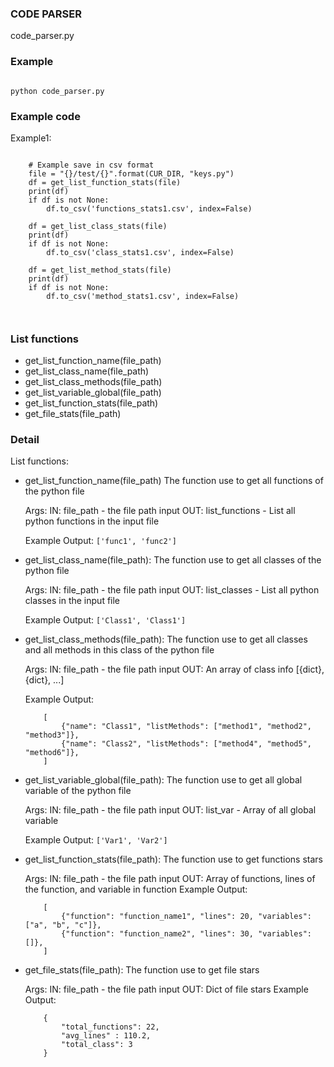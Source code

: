 ### CODE PARSER
code_parser.py






### Example 
```

python code_parser.py       

```






### Example code

Example1:
```

    # Example save in csv format
    file = "{}/test/{}".format(CUR_DIR, "keys.py")
    df = get_list_function_stats(file)
    print(df)
    if df is not None:
        df.to_csv('functions_stats1.csv', index=False)

    df = get_list_class_stats(file)
    print(df)
    if df is not None:
        df.to_csv('class_stats1.csv', index=False)

    df = get_list_method_stats(file)
    print(df)
    if df is not None:
        df.to_csv('method_stats1.csv', index=False)



```







### List functions

- get_list_function_name(file_path)
- get_list_class_name(file_path)
- get_list_class_methods(file_path)
- get_list_variable_global(file_path)
- get_list_function_stats(file_path)
- get_file_stats(file_path)

### Detail

List functions:
- get_list_function_name(file_path)
    The function use to get all functions of the python file

    Args:
        IN: file_path         - the file path input
        OUT: list_functions   - List all python functions in the input file

    Example Output:
        `['func1', 'func2']`


- get_list_class_name(file_path):
    The function use to get all classes of the python file

    Args:
        IN: file_path         - the file path input
        OUT: list_classes     - List all python classes in the input file

    Example Output:
        `['Class1', 'Class1']`


- get_list_class_methods(file_path):
    The function use to get all classes and all methods in this class of the python file

    Args:
        IN: file_path         - the file path input
        OUT: An array of class info [{dict}, {dict}, ...]
    
    Example Output:
    ```
        [
            {"name": "Class1", "listMethods": ["method1", "method2", "method3"]},
            {"name": "Class2", "listMethods": ["method4", "method5", "method6"]},
        ]
    ```


- get_list_variable_global(file_path):
    The function use to get all global variable of the python file

    Args:
        IN: file_path         - the file path input
        OUT: list_var         - Array of all global variable

    Example Output:
        `['Var1', 'Var2']`


- get_list_function_stats(file_path):
    The function use to get functions stars

    Args:
        IN: file_path         - the file path input
        OUT: Array of functions, lines of the function, and variable in function
    Example Output:
    ```
        [
            {"function": "function_name1", "lines": 20, "variables": ["a", "b", "c"]},
            {"function": "function_name2", "lines": 30, "variables": []},
        ]
    ```


- get_file_stats(file_path):
    The function use to get file stars

    Args:
        IN: file_path         - the file path input
        OUT: Dict of file stars
    Example Output:
    ```
        {
            "total_functions": 22,
            "avg_lines" : 110.2,
            "total_class": 3
        }
    ```

